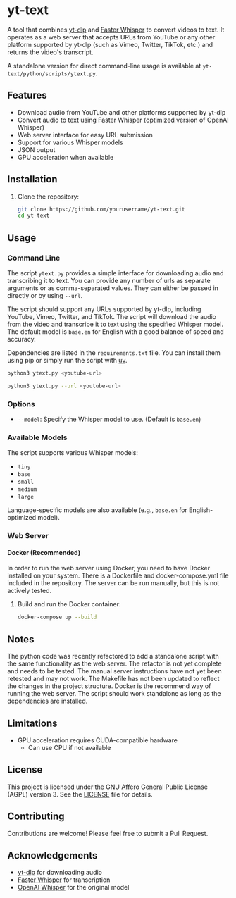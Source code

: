 # yt-text

A tool that combines [yt-dlp](https://github.com/yt-dlp/yt-dlp) and [Faster Whisper](https://github.com/guillaumekln/faster-whisper) to convert videos to text. It operates as a web server that accepts URLs from YouTube or any other platform supported by yt-dlp (such as Vimeo, Twitter, TikTok, etc.) and returns the video's transcript.

A standalone version for direct command-line usage is available at `yt-text/python/scripts/ytext.py`.

## Features

- Download audio from YouTube and other platforms supported by yt-dlp
- Convert audio to text using Faster Whisper (optimized version of OpenAI Whisper)
- Web server interface for easy URL submission
- Support for various Whisper models
- JSON output
- GPU acceleration when available

## Installation

1. Clone the repository:

   ```sh
   git clone https://github.com/yourusername/yt-text.git
   cd yt-text
   ```

## Usage

### Command Line

The script `ytext.py` provides a simple interface for downloading audio and transcribing it to text. You can provide any number of urls as separate arguments or as comma-separated values. They can either be passed in directly or by using `--url`.

The script should support any URLs supported by yt-dlp, including YouTube, Vimeo, Twitter, and TikTok. The script will download the audio from the video and transcribe it to text using the specified Whisper model. The default model is `base.en` for English with a good balance of speed and accuracy.

Dependencies are listed in the `requirements.txt` file. You can install them using pip or simply run the script with [uv](https://github.com/astral-sh/uv).

```sh
python3 ytext.py <youtube-url>
```

```sh
python3 ytext.py --url <youtube-url>
```

### Options

- `--model`: Specify the Whisper model to use. (Default is `base.en`)

### Available Models

The script supports various Whisper models:

- `tiny`
- `base`
- `small`
- `medium`
- `large`

Language-specific models are also available (e.g., `base.en` for English-optimized model).

### Web Server

#### Docker (Recommended)

In order to run the web server using Docker, you need to have Docker installed on your system. There is a Dockerfile and docker-compose.yml file included in the repository. The server can be run manually, but this is not actively tested.

1. Build and run the Docker container:

   ```sh
   docker-compose up --build
   ```

## Notes

The python code was recently refactored to add a standalone script with the same functionality as the web server. The refactor is not yet complete and needs to be tested. The manual server instructions have not yet been retested and may not work. The Makefile has not been updated to reflect the changes in the project structure. Docker is the recommend way of running the web server. The script should work standalone as long as the dependencies are installed.

## Limitations

- GPU acceleration requires CUDA-compatible hardware
  - Can use CPU if not available

## License

This project is licensed under the GNU Affero General Public License (AGPL) version 3. See the [LICENSE](LICENSE) file for details.

## Contributing

Contributions are welcome! Please feel free to submit a Pull Request.

## Acknowledgements

- [yt-dlp](https://github.com/yt-dlp/yt-dlp) for downloading audio
- [Faster Whisper](https://github.com/guillaumekln/faster-whisper) for transcription
- [OpenAI Whisper](https://github.com/openai/whisper) for the original model

